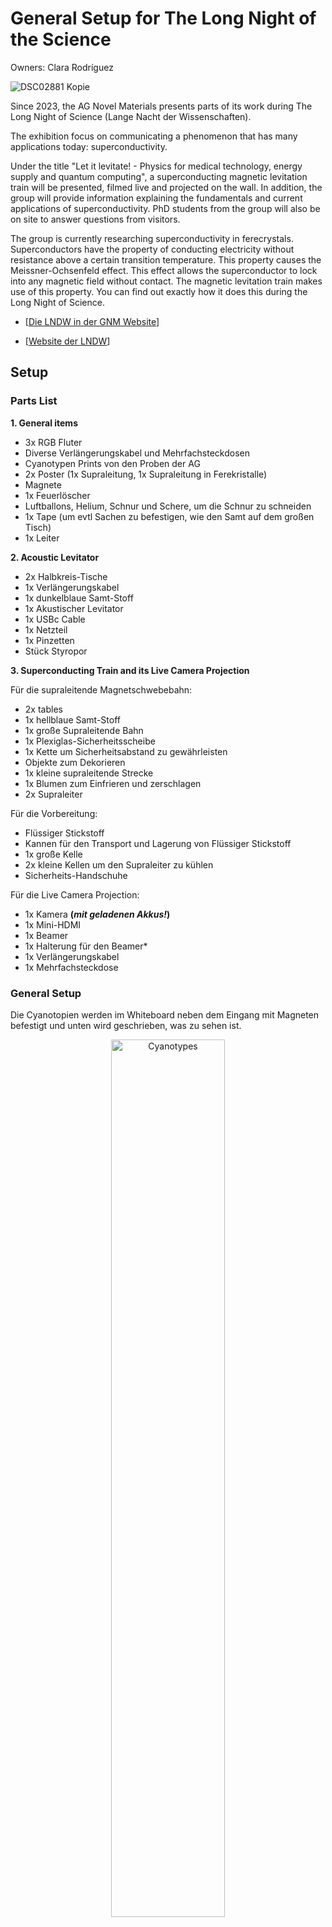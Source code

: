 # General Setup for The Long Night of the Science 

Owners: Clara Rodríguez

![DSC02881 Kopie](https://github.com/user-attachments/assets/a1603fab-1d57-4bf0-9a55-baccbcf69b4a)

Since 2023, the AG Novel Materials presents parts of its work during The Long Night of Science (Lange Nacht der Wissenschaften).
 
The exhibition focus on communicating a phenomenon that has many applications today: superconductivity.
 
Under the title "Let it levitate! - Physics for medical technology, energy supply and quantum computing", a superconducting magnetic levitation train will be presented, filmed live and projected on the wall. In addition, the group will provide information explaining the fundamentals and current applications of superconductivity. PhD students from the group will also be on site to answer questions from visitors.
 
The group is currently researching superconductivity in ferecrystals. Superconductors have the property of conducting electricity without resistance above a certain transition temperature. This property causes the Meissner-Ochsenfeld effect. This effect allows the superconductor to lock into any magnetic field without contact. The magnetic levitation train makes use of this property. You can find out exactly how it does this during the Long Night of Science.

* [[Die LNDW in der GNM Website](https://www.physik.hu-berlin.de/de/gnm/forschung_publikationen/forschungsverbunde/project-sci.com/lab-present/lndw)]

* [[Website der LNDW](https://www.langenachtderwissenschaften.de)]


## Setup

### Parts List 

**1. General items**
* 3x RGB Fluter
* Diverse Verlängerungskabel und Mehrfachsteckdosen
* Cyanotypen Prints von den Proben der AG
* 2x Poster (1x Supraleitung, 1x Supraleitung in Ferekristalle)
* Magnete
* 1x Feuerlöscher
* Luftballons, Helium, Schnur und Schere, um die Schnur zu schneiden
* 1x Tape (um evtl Sachen zu befestigen, wie den Samt auf dem großen Tisch)
* 1x Leiter

**2. Acoustic Levitator**
* 2x Halbkreis-Tische
* 1x Verlängerungskabel
* 1x dunkelblaue Samt-Stoff
* 1x Akustischer Levitator
* 1x USBc Cable
* 1x Netzteil
* 1x Pinzetten
* Stück Styropor

**3. Superconducting Train and its Live Camera Projection**

Für die supraleitende Magnetschwebebahn:
* 2x tables
* 1x hellblaue Samt-Stoff
* 1x große Supraleitende Bahn
* 1x Plexiglas-Sicherheitsscheibe
* 1x Kette um Sicherheitsabstand zu gewährleisten
* Objekte zum Dekorieren
* 1x kleine supraleitende Strecke
* 1x Blumen zum Einfrieren und zerschlagen
* 2x Supraleiter

Für die Vorbereitung:
* Flüssiger Stickstoff
* Kannen für den Transport und Lagerung von Flüssiger Stickstoff
* 1x große Kelle
* 2x kleine Kellen um den Supraleiter zu kühlen
* Sicherheits-Handschuhe

Für die Live Camera Projection:
* 1x Kamera **(_mit geladenen Akkus!_)**
* 1x Mini-HDMI
* 1x Beamer
* 1x Halterung für den Beamer*
* 1x Verlängerungskabel
* 1x Mehrfachsteckdose

  
### General Setup 

Die Cyanotopien werden im Whiteboard neben dem Eingang mit Magneten befestigt und unten wird geschrieben, was zu sehen ist.

<p align="center">
<img src="https://github.com/user-attachments/assets/9bc7b85d-9709-4f33-83da-457c544d7bd2" alt="Cyanotypes" style="width:60%; height:auto;">
</p>

Die Poster werden auch mit Magnete befestig in den beiden Säulen direkt gegenüber der ersten Tür. Zwischen den beiden Säulen, werden die Stühle gestappelt, die vorher im Raum waren und nicht genutzt werden.

<p align="center">
<img src="https://github.com/user-attachments/assets/c40aaa6f-da2d-4f35-9041-27f9693ea224" alt="Poster" style="width:60%; height:auto;">
</p>

Es werden 3 Lichter, mit blauem Licht, entlang des Raums gelegt. Siehe Fotos: 
<div style="display: flex; justify-content: center;">
  <img src="https://github.com/user-attachments/assets/0abccb61-146e-40a6-a963-ae82997accfc" alt="Licht 1" style="width: 33%; height: auto; margin-right: 10px;">
  <img src="https://github.com/user-attachments/assets/3b048757-f6f9-4443-aeb5-cb301e792178" alt="Licht 2" style="width: 33%; height: 60%; margin-right: 10px;">
  <img src="https://github.com/user-attachments/assets/f4ad95e0-93b9-45c8-981d-f18173b446e9" alt="Licht 3" style="width: 33%; height: auto;">
</div>

### Setup Superconducting Train**

Zwei Tische werden auf der Höhe von der dritten Säule, zentriert im Raum und mit dem hellen Samt bedeckt. Eventuell muss den Samt mit Tape am Tisch befestigt, damit es nicht ausrutscht. **_Achtung, hierbei die Türen des Emergency-Exit zum Innenhof nicht zustellen! Auch nicht die beiden Türen zustellen, die zum Flur gehen. Das sind alle Fluchtwege!_** Auf den Tische werden die große Magnetschwebebahn gelegt und davor (Richtung Publikum) die Plexiglas-Scheibe. Hinter der großen Bahn wird die kleine supraleitende Magnetstrecke mit ihre Kiste mit Polster drinnen gelegt. Wenn die kleine Strecke genutzt wird sollen 

<p align="center">
<img src="https://github.com/user-attachments/assets/c1f5df3b-9f57-4a0c-8c26-310687daad25" alt="Poster" style="width:60%; height:auto;">
</p>


![Sicherheitsequipment](https://github.com/user-attachments/assets/3fb77d75-e3a3-4fd2-98d3-aea41ddd80a7)
![Live Camera Setup](https://github.com/user-attachments/assets/84415d86-bdfa-4f44-b732-63ba80b67514)
![DSC05185](https://github.com/user-attachments/assets/ff3c3d4f-474d-4cf3-b364-70b5d7ae9271)

![DSC05184](https://github.com/user-attachments/assets/f4ad95e0-93b9-45c8-981d-f18173b446e9)
![DSC05187](https://github.com/user-attachments/assets/5c13eeba-eb5d-4908-ace6-8ffd9c4c3235)

### Setup Acoustic Levitator
![DSC05172](https://github.com/user-attachments/assets/d38aace1-0a78-4495-bab3-e04db88aaa77)
![DSC05169](https://github.com/user-attachments/assets/695ee10a-4cd5-4cdf-acc4-6faa299be2d3)
![DSC05168](https://github.com/user-attachments/assets/83c0b7cb-98bb-4f9b-ae32-5f630c036031)
![1 Licht](https://github.com/user-attachments/assets/3b048757-f6f9-4443-aeb5-cb301e792178)

### Possible Problems

...

